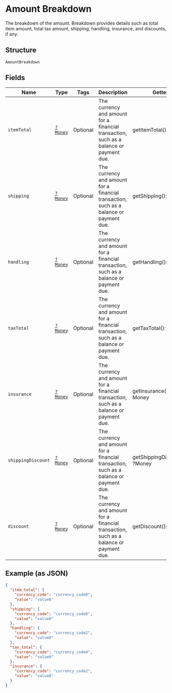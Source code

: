 
# Amount Breakdown

The breakdown of the amount. Breakdown provides details such as total item amount, total tax amount, shipping, handling, insurance, and discounts, if any.

## Structure

`AmountBreakdown`

## Fields

| Name | Type | Tags | Description | Getter | Setter |
|  --- | --- | --- | --- | --- | --- |
| `itemTotal` | [`?Money`](../../doc/models/money.md) | Optional | The currency and amount for a financial transaction, such as a balance or payment due. | getItemTotal(): ?Money | setItemTotal(?Money itemTotal): void |
| `shipping` | [`?Money`](../../doc/models/money.md) | Optional | The currency and amount for a financial transaction, such as a balance or payment due. | getShipping(): ?Money | setShipping(?Money shipping): void |
| `handling` | [`?Money`](../../doc/models/money.md) | Optional | The currency and amount for a financial transaction, such as a balance or payment due. | getHandling(): ?Money | setHandling(?Money handling): void |
| `taxTotal` | [`?Money`](../../doc/models/money.md) | Optional | The currency and amount for a financial transaction, such as a balance or payment due. | getTaxTotal(): ?Money | setTaxTotal(?Money taxTotal): void |
| `insurance` | [`?Money`](../../doc/models/money.md) | Optional | The currency and amount for a financial transaction, such as a balance or payment due. | getInsurance(): ?Money | setInsurance(?Money insurance): void |
| `shippingDiscount` | [`?Money`](../../doc/models/money.md) | Optional | The currency and amount for a financial transaction, such as a balance or payment due. | getShippingDiscount(): ?Money | setShippingDiscount(?Money shippingDiscount): void |
| `discount` | [`?Money`](../../doc/models/money.md) | Optional | The currency and amount for a financial transaction, such as a balance or payment due. | getDiscount(): ?Money | setDiscount(?Money discount): void |

## Example (as JSON)

```json
{
  "item_total": {
    "currency_code": "currency_code0",
    "value": "value6"
  },
  "shipping": {
    "currency_code": "currency_code0",
    "value": "value6"
  },
  "handling": {
    "currency_code": "currency_code2",
    "value": "value8"
  },
  "tax_total": {
    "currency_code": "currency_code4",
    "value": "value0"
  },
  "insurance": {
    "currency_code": "currency_code2",
    "value": "value8"
  }
}
```

